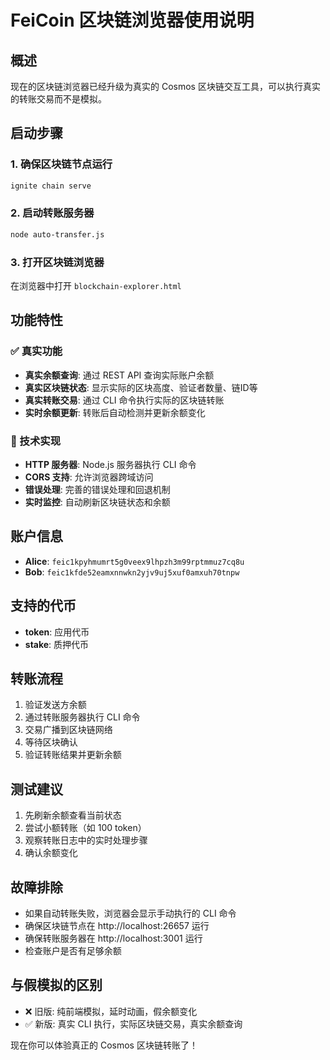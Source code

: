 # FeiCoin 区块链浏览器使用说明

## 概述
现在的区块链浏览器已经升级为真实的 Cosmos 区块链交互工具，可以执行真实的转账交易而不是模拟。

## 启动步骤

### 1. 确保区块链节点运行
```bash
ignite chain serve
```

### 2. 启动转账服务器
```bash
node auto-transfer.js
```

### 3. 打开区块链浏览器
在浏览器中打开 `blockchain-explorer.html`

## 功能特性

### ✅ 真实功能
- **真实余额查询**: 通过 REST API 查询实际账户余额
- **真实区块链状态**: 显示实际的区块高度、验证者数量、链ID等
- **真实转账交易**: 通过 CLI 命令执行实际的区块链转账
- **实时余额更新**: 转账后自动检测并更新余额变化

### 🔧 技术实现
- **HTTP 服务器**: Node.js 服务器执行 CLI 命令
- **CORS 支持**: 允许浏览器跨域访问
- **错误处理**: 完善的错误处理和回退机制
- **实时监控**: 自动刷新区块链状态和余额

## 账户信息
- **Alice**: `feic1kpyhmumrt5g0veex9lhpzh3m99rptmmuz7cq8u`
- **Bob**: `feic1kfde52eamxnnwkn2yjv9uj5xuf0amxuh70tnpw`

## 支持的代币
- **token**: 应用代币
- **stake**: 质押代币

## 转账流程
1. 验证发送方余额
2. 通过转账服务器执行 CLI 命令
3. 交易广播到区块链网络
4. 等待区块确认
5. 验证转账结果并更新余额

## 测试建议
1. 先刷新余额查看当前状态
2. 尝试小额转账（如 100 token）
3. 观察转账日志中的实时处理步骤
4. 确认余额变化

## 故障排除
- 如果自动转账失败，浏览器会显示手动执行的 CLI 命令
- 确保区块链节点在 http://localhost:26657 运行
- 确保转账服务器在 http://localhost:3001 运行
- 检查账户是否有足够余额

## 与假模拟的区别
- ❌ 旧版: 纯前端模拟，延时动画，假余额变化
- ✅ 新版: 真实 CLI 执行，实际区块链交易，真实余额查询

现在你可以体验真正的 Cosmos 区块链转账了！